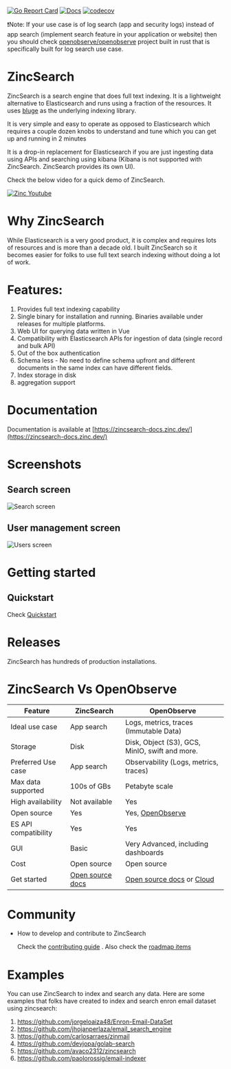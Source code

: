 [![Go Report Card](https://goreportcard.com/badge/github.com/zincsearch/zincsearch)](https://goreportcard.com/report/github.com/zincsearch/zincsearch)
[![Docs](https://img.shields.io/badge/Docs-Docs-green)](https://zincsearch-docs.zinc.dev/) [![codecov](https://codecov.io/github/zincsearch/zincsearch/branch/main/graph/badge.svg)](https://codecov.io/github/zinclabs/zincsearch)

❗Note: If your use case is of log search (app and security logs) instead of app search (implement search feature in your application or website) then you should check [openobserve/openobserve](https://github.com/openobserve/openobserve) project built in rust that is specifically built for log search use case.

# ZincSearch

ZincSearch is a search engine that does full text indexing. It is a lightweight alternative to Elasticsearch and runs using a fraction of the resources. It uses [bluge](https://github.com/blugelabs/bluge) as the underlying indexing library.

It is very simple and easy to operate as opposed to Elasticsearch which requires a couple dozen knobs to understand and tune which you can get up and running in 2 minutes

It is a drop-in replacement for Elasticsearch if you are just ingesting data using APIs and searching using kibana (Kibana is not supported with ZincSearch. ZincSearch provides its own UI).

Check the below video for a quick demo of ZincSearch.

[![Zinc Youtube](./screenshots/zinc-youtube.jpg)](https://www.youtube.com/watch?v=aZXtuVjt1ow)

# Why ZincSearch

While Elasticsearch is a very good product, it is complex and requires lots of resources and is more than a decade old. I built ZincSearch so it becomes easier for folks to use full text search indexing without doing a lot of work.

# Features:

1. Provides full text indexing capability
2. Single binary for installation and running. Binaries available under releases for multiple platforms.
3. Web UI for querying data written in Vue
4. Compatibility with Elasticsearch APIs for ingestion of data (single record and bulk API)
5. Out of the box authentication
6. Schema less - No need to define schema upfront and different documents in the same index can have different fields.
7. Index storage in disk
8. aggregation support

# Documentation

Documentation is available at [https://zincsearch-docs.zinc.dev/](https://zincsearch-docs.zinc.dev/)

# Screenshots

## Search screen

![Search screen](./screenshots/search_screen.jpg)

## User management screen

![Users screen](./screenshots/users_screen.jpg)

# Getting started

## Quickstart

Check [Quickstart](https://zincsearch-docs.zinc.dev/quickstart/)

# Releases

ZincSearch has hundreds of production installations.

# ZincSearch Vs OpenObserve

| Feature              | ZincSearch                                                       | OpenObserve                                                                               |
| -------------------- | ---------------------------------------------------------------- | ----------------------------------------------------------------------------------------- |
| Ideal use case       | App search                                                       | Logs, metrics, traces (Immutable Data)                                                    |
| Storage              | Disk                                                             | Disk, Object (S3), GCS, MinIO, swift and more.                                            |
| Preferred Use case   | App search                                                       | Observability (Logs, metrics, traces)                                                     |
| Max data supported   | 100s of GBs                                                      | Petabyte scale                                                                            |
| High availability    | Not available                                                    | Yes                                                                                       |
| Open source          | Yes                                                              | Yes, [OpenObserve](https://github.com/openobserve/openobserve)                            |
| ES API compatibility | Yes                                                              | Yes                                                                                       |
| GUI                  | Basic                                                            | Very Advanced, including dashboards                                                       |
| Cost                 | Open source                                                      | Open source                                                                               |
| Get started          | [Open source docs](https://zincsearch-docs.zinc.dev/quickstart/) | [Open source docs](https://openobserve.ai/docs) or [Cloud](https://cloud.openobserve.ai) |

# Community

- How to develop and contribute to ZincSearch

  Check the [contributing guide](./CONTRIBUTING.md) . Also check the [roadmap items](https://github.com/orgs/zinclabs/projects/3)

# Examples

You can use ZincSearch to index and search any data. Here are some examples that folks have created to index and search enron email dataset using zincsearch:

1. https://github.com/jorgeloaiza48/Enron-Email-DataSet
1. https://github.com/jhojanperlaza/email_search_engine
1. https://github.com/carlosarraes/zinmail
1. https://github.com/devjopa/golab-search
1. https://github.com/avaco2312/zincsearch
1. https://github.com/paolorossig/email-indexer
